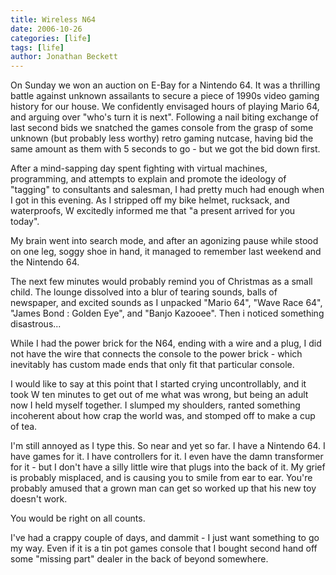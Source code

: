 ```yaml
---
title: Wireless N64
date: 2006-10-26
categories: [life]
tags: [life]
author: Jonathan Beckett
---
```


On Sunday we won an auction on E-Bay for a Nintendo 64. It was a thrilling battle against unknown assailants to secure a piece of 1990s video gaming history for our house. We confidently envisaged hours of playing Mario 64, and arguing over "who's turn it is next". Following a nail biting exchange of last second bids we snatched the games console from the grasp of some unknown (but probably less worthy) retro gaming nutcase, having bid the same amount as them with 5 seconds to go - but we got the bid down first.

After a mind-sapping day spent fighting with virtual machines, programming, and attempts to explain and promote the ideology of "tagging" to consultants and salesman, I had pretty much had enough when I got in this evening. As I stripped off my bike helmet, rucksack, and waterproofs, W excitedly informed me that "a present arrived for you today".

My brain went into search mode, and after an agonizing pause while stood on one leg, soggy shoe in hand, it managed to remember last weekend and the Nintendo 64.

The next few minutes would probably remind you of Christmas as a small child. The lounge dissolved into a blur of tearing sounds, balls of newspaper, and excited sounds as I unpacked "Mario 64", "Wave Race 64", "James Bond : Golden Eye", and "Banjo Kazooee". Then i noticed something disastrous...

While I had the power brick for the N64, ending with a wire and a plug, I did not have the wire that connects the console to the power brick - which inevitably has custom made ends that only fit that particular console.

I would like to say at this point that I started crying uncontrollably, and it took W ten minutes to get out of me what was wrong, but being an adult now I held myself together. I slumped my shoulders, ranted something incoherent about how crap the world was, and stomped off to make a cup of tea.

I'm still annoyed as I type this. So near and yet so far. I have a Nintendo 64. I have games for it. I have controllers for it. I even have the damn transformer for it - but I don't have a silly little wire that plugs into the back of it. My grief is probably misplaced, and is causing you to smile from ear to ear. You're probably amused that a grown man can get so worked up that his new toy doesn't work.

You would be right on all counts.

I've had a crappy couple of days, and dammit - I just want something to go my way. Even if it is a tin pot games console that I bought second hand off some "missing part" dealer in the back of beyond somewhere.
